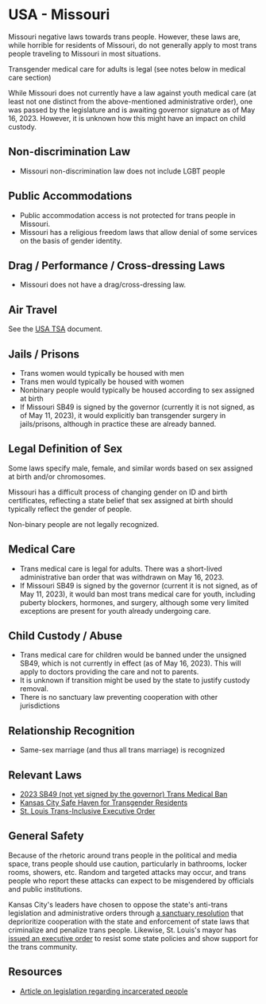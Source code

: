 # USA - Missouri

Missouri negative laws towards trans people. However, these laws
are, while horrible for residents of Missouri, do not generally
apply to most trans people traveling to Missouri in most
situations.

Transgender medical care for adults is legal (see notes below in medical
care section)

While Missouri does not currently have a law against youth medical care
(at least not one distinct from the above-mentioned administrative
order), one was passed by the legislature and is awaiting governor
signature as of May 16, 2023.  However, it is unknown how this might have
an impact on child custody.

## Non-discrimination Law

 * Missouri non-discrimination law does not include LGBT people

## Public Accommodations

 * Public accommodation access is not protected for trans people in
   Missouri.
 * Missouri has a religious freedom laws that allow denial of some
   services on the basis of gender identity.

## Drag / Performance / Cross-dressing Laws

 * Missouri does not have a drag/cross-dressing law.

## Air Travel

See the [USA TSA](../notes/tsa.md) document.

## Jails / Prisons

 * Trans women would typically be housed with men
 * Trans men would typically be housed with women
 * Nonbinary people would typically be housed according to sex
   assigned at birth
 * If Missouri SB49 is signed by the governor (currently it is not
   signed, as of May 11, 2023), it would explicitly ban transgender
   surgery in jails/prisons, although in practice these are already
   banned.

## Legal Definition of Sex

Some laws specify male, female, and similar words based on sex assigned
at birth and/or chromosomes.

Missouri has a difficult process of changing gender on ID and birth
certificates, reflecting a state belief that sex assigned at birth
should typically reflect the gender of people.

Non-binary people are not legally recognized.

## Medical Care

 * Trans medical care is legal for adults.  There was a short-lived
   administrative ban order that was withdrawn on May 16, 2023.
 * If Missouri SB49 is signed by the governor (current it is not
   signed, as of May 11, 2023), it would ban most trans medical care for
   youth, including puberty blockers, hormones, and surgery, although
   some very limited exceptions are present for youth already undergoing care.

## Child Custody / Abuse

 * Trans medical care for children would be banned under the 
   unsigned SB49, which is not currently in effect (as of May 16, 2023).
   This will apply to doctors providing the care and not to parents.
 * It is unknown if transition might be used by the state to justify
   custody removal.
 * There is no sanctuary law preventing cooperation with other
   jurisdictions
 
## Relationship Recognition

 * Same-sex marriage (and thus all trans marriage) is recognized

## Relevant Laws

 * [2023 SB49 (not yet signed by the governor) Trans Medical Ban](https://legiscan.com/MO/text/SB49/id/2755107)
 * [Kansas City Safe Haven for Transgender Residents](https://www.kcmo.gov/Home/Components/News/News/2040/1746)
 * [St. Louis Trans-Inclusive Executive Order](https://www.stlouis-mo.gov/government/departments/mayor/documents/executive-orders/upload/Draft-EO-Trans-Rights.pdf)

## General Safety

Because of the rhetoric around trans people in the political and media
space, trans people should use caution, particularly in bathrooms,
locker rooms, showers, etc.  Random and targeted attacks may occur, and
trans people who report these attacks can expect to be misgendered by
officials and public institutions.

Kansas City's leaders have chosen to oppose the state's anti-trans
legislation and administrative orders through [a sanctuary
resolution](https://www.kcmo.gov/Home/Components/News/News/2040/1746)
that deprioritize cooperation with the state and enforcement of state
laws that criminalize and penalize trans people.  Likewise, St. Louis's
mayor has [issued an executive
order](https://www.stlouis-mo.gov/government/departments/mayor/documents/executive-orders/upload/Draft-EO-Trans-Rights.pdf)
to resist some state policies and show support for the trans community.

## Resources

 * [Article on legislation regarding incarcerated people](https://outinstl.com/we-have-to-fight-incarcerated-transgender-missourians-are-latest-target-of-missouri-lawmakers/)
